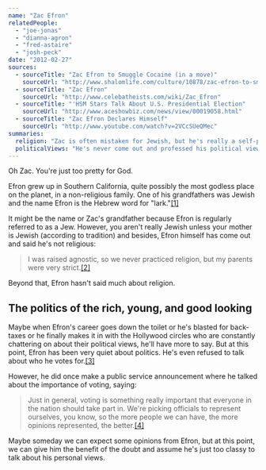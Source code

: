 ```yaml
---
name: "Zac Efron"
relatedPeople:
  - "joe-jonas"
  - "dianna-agron"
  - "fred-astaire"
  - "josh-peck"
date: "2012-02-27"
sources:
  - sourceTitle: "Zac Efron to Smuggle Cocaine (in a move)"
    sourceUrl: "http://www.shalomlife.com/culture/10878/zac-efron-to-smuggle-cocaine-in-a-movie/"
  - sourceTitle: "Zac Efron"
    sourceUrl: "http://www.celebatheists.com/wiki/Zac_Efron"
  - sourceTitle: "'HSM Stars Talk About U.S. Presidential Election"
    sourceUrl: "http://www.aceshowbiz.com/news/view/00019058.html"
  - sourceTitle: "Zac Efron Declares Himself"
    sourceUrl: "http://www.youtube.com/watch?v=2VCcSUeQMec"
summaries:
  religion: "Zac is often mistaken for Jewish, but he's really a self-proclaimed agnostic."
  politicalViews: "He's never come out and professed his political views except to talk about the importance of voting."
---
```


Oh Zac. You're just too pretty for God.

Efron grew up in Southern California, quite possibly the most godless place on the planet, in a non-religious family. One of his grandfathers was Jewish and the name Efron is the Hebrew word for "lark."<a class="source-citation" href="#http%3A%2F%2Fwww.shalomlife.com%2Fculture%2F10878%2Fzac-efron-to-smuggle-cocaine-in-a-movie%2F" title="Zac Efron to Smuggle Cocaine (in a move)">[1]</a>

It might be the name or Zac's grandfather because Efron is regularly referred to as a Jew. However, you aren't really Jewish unless your mother is Jewish (according to tradition) and besides, Efron himself has come out and said he's not religious:

>I was raised agnostic, so we never practiced religion, but my parents were very strict.<a class="source-citation" href="#http%3A%2F%2Fwww.celebatheists.com%2Fwiki%2FZac_Efron" title="Zac Efron">[2]</a>

Beyond that, Efron hasn't said much about religion.

## The politics of the rich, young, and good looking

Maybe when Efron's career goes down the toilet or he's blasted for back-taxes or he finally makes it in with the Hollywood circles who are constantly chattering on about their political views, he'll have more to say. But at this point, Efron has been very quiet about politics. He's even refused to talk about who he votes for.<a class="source-citation" href="#http%3A%2F%2Fwww.aceshowbiz.com%2Fnews%2Fview%2F00019058.html" title="&apos;HSM Stars Talk About U.S. Presidential Election">[3]</a>

However, he did once make a public service announcement where he talked about the importance of voting, saying:

>Just in general, voting is something really important that everyone in the nation should take part in. We're picking officials to represent ourselves, you know, so the more people we can have, the more opinions represented, the better.<a class="source-citation" href="#http%3A%2F%2Fwww.youtube.com%2Fwatch%3Fv%3D2VCcSUeQMec" title="Zac Efron Declares Himself">[4]</a>

Maybe someday we can expect some opinions from Efron, but at this point, we can give him the benefit of the doubt and assume he's just too classy to talk about his personal views.